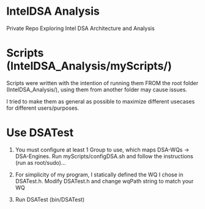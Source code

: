 # IntelDSA Analysis

Private Repo Exploring Intel DSA Architecture and Analysis

# Scripts (IntelDSA_Analysis/myScripts/)

Scripts were written with the intention of running them FROM the root folder (IntelDSA_Analysis/), using them from another folder may cause issues. 

I tried to make them as general as possible to maximize different usecases for different users/purposes.

# Use DSATest

1) You must configure at least 1 Group to use, which maps DSA-WQs -> DSA-Engines. 
	Run myScripts/configDSA.sh and follow the instructions (run as root/sudo)...

2) For simplicity of my program, I statically defined the WQ I chose in DSATest.h.
	Modify DSATest.h and change wqPath string to match your WQ

3) Run DSATest (bin/DSATest)
